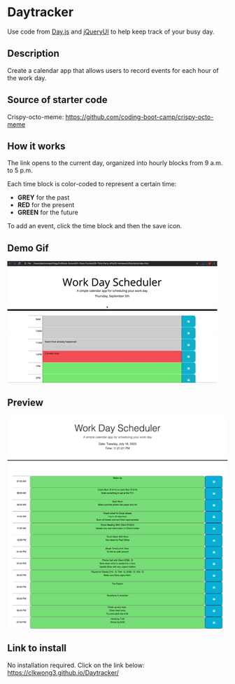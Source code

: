 # Daytracker

Use code from [Day.js](https://day.js.org/) and [jQueryUI](https://api.jqueryui.com/) to help keep track of your busy day.

## Description

Create a calendar app that allows users to record events for each hour of the work day.

## Source of starter code

Crispy-octo-meme: https://github.com/coding-boot-camp/crispy-octo-meme

## How it works

The link opens to the current day, organized into hourly blocks from 9 a.m. to 5 p.m.

Each time block is color-coded to represent a certain time:

- **GREY** for the past
- **RED** for the present
- **GREEN** for the future

To add an event, click the time block and then the save icon.

## Demo Gif

![](./Assets/demo/05-third-party-apis-homework-demo.gif)

## Preview

![Full Page Image](./Assets/images/Testing-Shot.png)

## Link to install

No installation required. Click on the link below:
https://clkwong3.github.io/Daytracker/
